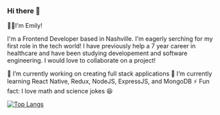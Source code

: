 ### Hi there 👋

👩‍💻I'm Emily!

I'm a Frontend Developer based in Nashville. I'm eagerly serching for my first role in the tech world! I have previously help a 7 year career in healthcare and have been studying developement and software engineering. I would love to collaborate on a project!

🔭 I’m currently working on creating full stack applications
🌱 I’m currently learning React Native, Redux, NodeJS, ExpressJS, and MongoDB
⚡ Fun fact: I love math and science jokes 😆

[![Top Langs](https://github-readme-stats.vercel.app/api/top-langs/?username=anuraghazra)](https://github.com/anuraghazra/github-readme-stats)


<!--
**eslazyk10/eslazyk10** is a ✨ _special_ ✨ repository because its `README.md` (this file) appears on your GitHub profile.

Here are some ideas to get you started:

- 🔭 I’m currently working on creating full stack applications
- 🌱 I’m currently learning React Native, Redux, NodeJS, ExpressJS, and MongoDB
- 👯 I’m looking to collaborate on ...
- 🤔 I’m looking for help with ...
- 💬 Ask me about ...
- 📫 How to reach me: ...
- 😄 Pronouns: ...
- ⚡ Fun fact: I love math and science jokes
-->
